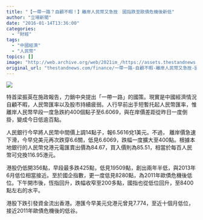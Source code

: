 ```yaml
---
title: "【一帶一路？自顧不暇！】離岸人民幣又急挫　國指跌至歐債危機後新低"
author: "立場新聞"
date: "2016-01-14T13:36:00"
categories:
  - "財經"
tags:
  - "中國經濟"
  - "人民幣"
topics: []
image: "http://web.archive.org/web/2021im_/https://assets.thestandnews.com/media/photos/1077704-RMB_vzSeV.png"
original_url: "thestandnews.com/finance/一帶一路-自顧不暇-離岸人民幣又急挫-國指跌至歐債危機後新低"
---
```

![](http://web.archive.org/web/2021im_/https://assets.thestandnews.com/media/photos/1077704-RMB_vzSeV.png)

特首梁振英在施政報告，力銷中央提出「一帶一路」的國策。現實是中國經濟情況自顧不暇，人民幣匯率以及股市持續疲弱。人行早前出手短暫托起人民幣匯率，惟離岸人民幣早段一度急跌約400個點子至6.6069，與在岸價差距從昨日一度倒掛，變成今日低逾百點。

人民銀行今早將人民幣中間價上調14點子，報6.5616兌1美元。不過， 離岸價急速下滑，今早兌美元再次跌穿6.6關，低見6.6069，跌幅一度擴大至400點。根據本地銀行的人民幣兌港元電匯賣出價為84.67，買入價則為85.51，相當於每百人民幣可兌換116.95港元。

港股仍低開356點，早段最多跌425點，低見19509點，創出兩年半低，與2013年6月低位相當接近。至於國企指數，更一度低見8280點，為2011年歐債危機後低位。下午開市後，恆指回升，跌幅收窄至200多點，國指也從低位回升，至8400點左右的水平。

港股下跌引發資金流出香港。港匯今早美元兌港元曾見7.774，至近十個月低位，接近2011年歐債危機後的低谷。